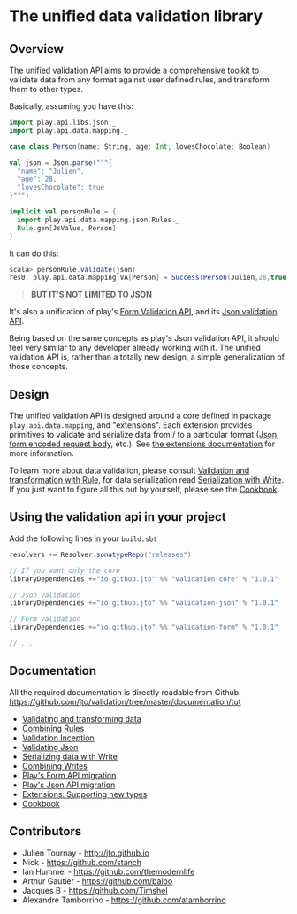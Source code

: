 # The unified data validation library

## Overview

The unified validation API aims to provide a comprehensive toolkit to validate data from any format against user defined rules, and transform them to other types.

Basically, assuming you have this:

```scala
import play.api.libs.json._
import play.api.data.mapping._

case class Person(name: String, age: Int, lovesChocolate: Boolean)

val json = Json.parse("""{
  "name": "Julien",
  "age": 28,
  "lovesChocolate": true
}""")

implicit val personRule = {
  import play.api.data.mapping.json.Rules._
  Rule.gen[JsValue, Person]
}
```

It can do this:

```scala
scala> personRule.validate(json)
res0: play.api.data.mapping.VA[Person] = Success(Person(Julien,28,true))
```

> **BUT IT'S NOT LIMITED TO JSON**

It's also a unification of play's [Form Validation API](https://www.playframework.com/documentation/2.3.x/ScalaForms), and its [Json validation API](https://www.playframework.com/documentation/2.3.x/ScalaJsonCombinators).

Being based on the same concepts as play's Json validation API, it should feel very similar to any developer already working with it. The unified validation API is, rather than a totally new design, a simple generalization of those concepts.

## Design

The unified validation API is designed around a core defined in package `play.api.data.mapping`, and "extensions". Each extension provides primitives to validate and serialize data from / to a particular format ([Json](documentation/tut/ScalaValidationJson.md), [form encoded request body](documentation/tut/ScalaValidationMigrationForm.md), etc.). See [the extensions documentation](documentation/tut/ScalaValidationExtensions.md) for more information.

To learn more about data validation, please consult [Validation and transformation with Rule](documentation/tut/ScalaValidationRule.md), for data serialization read [Serialization with Write](documentation/tut/ScalaValidationWrite.md). If you just want to figure all this out by yourself, please see the [Cookbook](documentation/tut/ScalaValidationCookbook.md).

## Using the validation api in your project

Add the following lines in your `build.sbt`

```scala
resolvers += Resolver.sonatypeRepo("releases")

// If you want only the core
libraryDependencies +="io.github.jto" %% "validation-core" % "1.0.1"

// Json validation
libraryDependencies +="io.github.jto" %% "validation-json" % "1.0.1"

// Form validation
libraryDependencies +="io.github.jto" %% "validation-form" % "1.0.1"

// ...
```

## Documentation

All the required documentation is directly readable from Github: https://github.com/jto/validation/tree/master/documentation/tut

- [Validating and transforming data](documentation/tut/ScalaValidationRule.md)
- [Combining Rules](documentation/tut/ScalaValidationRuleCombinators.md)
- [Validation Inception](documentation/tut/ScalaValidationMacros.md)
- [Validating Json](documentation/tut/ScalaValidationJson.md)
- [Serializing data with Write](documentation/tut/ScalaValidationWrite.md)
- [Combining Writes](documentation/tut/ScalaValidationWriteCombinators.md)
- [Play's Form API migration](documentation/tut/ScalaValidationMigrationForm.md)
- [Play's Json API migration](documentation/tut/ScalaValidationMigrationJson.md)
- [Extensions: Supporting new types](documentation/tut/ScalaValidationExtensions.md)
- [Cookbook](documentation/tut/ScalaValidationCookbook.md)

## Contributors

- Julien Tournay - http://jto.github.io
- Nick - https://github.com/stanch
- Ian Hummel - https://github.com/themodernlife
- Arthur Gautier - https://github.com/baloo
- Jacques B - https://github.com/Timshel
- Alexandre Tamborrino - https://github.com/atamborrino
